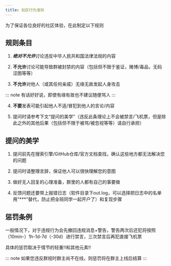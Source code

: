 ```yaml
---
title: 社区行为准则
---
```


为了保证各位良好的社区体验，在此制定以下规则

## 规则条目

1. ***绝对不允许***讨论违反中华人民共和国法律法规的内容

2. **不允许**讨论可能导致群被封禁的内容（包括但不限于鉴证，赌博/毒品，无码涩图等等）

3. **不允许**对他人（或其任何亲戚）无缘无故发起人身攻击

::: note
有话好好说，即使有缘有故也不建议随便骂人
:::

4. **不要**发表可能引起他人不适/冒犯到他人的言论/内容

5. 提问时请参考下文“提问的美学”（违反此条理论上不会被禁言/飞机票，但是除此之外的其他后果（包括但不限于被骂/被忽视等等）请自行承担）

## 提问的美学

1. 提问前先在搜索引擎/GitHub仓库/官方文档查找，确认这些地方都无法解决您的问题

2. 提问时请整理言辞，保证他人可以很快理解您的意图

3. 做好无人回复的心理准备，群里的人都有自己的事要做

4. 反馈问题还要带上报错日志（软件目录下out.log，可以选择把日志中的名单用“***”替代，防止把全班同学一起开户了）和复现步骤

## 惩罚条例

一般情况下，对于违规行为会先撤回违规消息+警告，警告两次后还犯将按照（10min-）1h-1d-7d（-30d）进行禁言，三次禁言后再犯直接飞机票

具体的惩罚取决于情节的轻重!!和其他元素!!

::: note
如果您违反群规时群主尚不在线，则惩罚将在群主上线后结算
:::